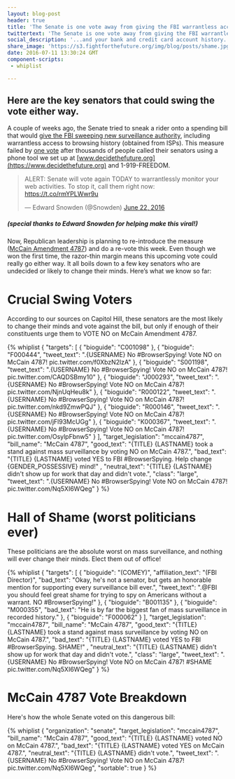 ```yaml
---
layout: blog-post
header: true
title: 'The Senate is one vote away from giving the FBI warrantless access to your browsing history.'
twittertext: 'The Senate is one vote away from giving the FBI warrantless access to your browsing history.'
social_description: '...and your bank and credit card account history.'
share_image: 'https://s3.fightforthefuture.org/img/blog/posts/shame.jpg'
date: 2016-07-11 13:30:24 GMT
component-scripts:
 - whiplist

---
```

## Here are the key senators that could swing the vote either way.

A couple of weeks ago, the Senate tried to sneak a rider onto a spending bill that would [give the FBI sweeping new surveillance authority](https://www.fightforthefuture.org/news/2016-06-22-the-senate-is-one-vote-away-from-giving-the-fbi/), including warrantless access to browsing history (obtained from ISPs). This measure failed by <u>one vote</u> after thousands of people called their senators using a phone tool we set up at [www.decidethefuture.org](https://www.decidethefuture.org) and 1-919-FREEDOM.

<blockquote class="twitter-tweet" data-conversation="none" data-cards="hidden" data-lang="en"><p lang="en" dir="ltr">ALERT: Senate will vote again TODAY to warrantlessly monitor your web activities. To stop it, call them right now: <a href="https://t.co/rmYPLWwr9u">https://t.co/rmYPLWwr9u</a></p>&mdash; Edward Snowden (@Snowden) <a href="https://twitter.com/Snowden/status/745644189455638528">June 22, 2016</a></blockquote>
<script async src="https://platform.twitter.com/widgets.js" charset="utf-8"></script>

##### (special thanks to Edward Snowden for helping make this viral!)

Now, Republican leadership is planning to re-introduce the measure ([McCain Amendment 4787](https://www.congress.gov/congressional-record/2016/06/20/senate-section/article/S4335-2)) and do a re-vote this week. Even though we won the first time, the razor-thin margin means this upcoming vote could really go either way. It all boils down to a few key senators who are undecided or likely to change their minds. Here’s what we know so far:

# Crucial Swing Voters

According to our sources on Capitol Hill, these senators are the most likely to change their minds and vote against the bill, but only if enough of their constituents urge them to VOTE NO on McCain Amendment 4787.

{% whiplist {
  "targets": [
    {
      "bioguide": "C001098"
    },
    {
      "bioguide": "F000444",
      "tweet_text": ".{USERNAME} No #BrowserSpying! Vote NO on McCain 4787! pic.twitter.com/f0XbzN2lzA"
    },
    {
      "bioguide": "S001198",
      "tweet_text": ".{USERNAME} No #BrowserSpying! Vote NO on McCain 4787! pic.twitter.com/CAQDSBmy10"
    },
    {
      "bioguide": "J000293",
      "tweet_text": ".{USERNAME} No #BrowserSpying! Vote NO on McCain 4787! pic.twitter.com/NjnUqHeu8k"
    },
    {
      "bioguide": "R000122",
      "tweet_text": ".{USERNAME} No #BrowserSpying! Vote NO on McCain 4787! pic.twitter.com/nkd9ZmwPQJ"
    },
    {
      "bioguide": "R000146",
      "tweet_text": ".{USERNAME} No #BrowserSpying! Vote NO on McCain 4787! pic.twitter.com/jFl93McUGg"
    },
    {
      "bioguide": "K000367",
      "tweet_text": ".{USERNAME} No #BrowserSpying! Vote NO on McCain 4787! pic.twitter.com/OsylpFbnw5"
    }
  ],
  "target_legislation": "mccain4787",
  "bill_name": "McCain 4787",
  "good_text": "{TITLE} {LASTNAME} took a stand against mass surveillance by voting NO on McCain 4787.",
  "bad_text": "{TITLE} {LASTNAME} voted YES to FBI #BrowserSpying. Help change {GENDER_POSSESSIVE} mind!" ,
  "neutral_text": "{TITLE} {LASTNAME} didn't show up for work that day and didn't vote.",
  "class": "large",
  "tweet_text": ".{USERNAME} No #BrowserSpying! Vote NO on McCain 4787! pic.twitter.com/Nq5XI6WQeg"
} %}


# Hall of Shame (worst politicians ever)

These politicians are the absolute worst on mass surveillance, and nothing will ever change their minds. Elect them out of office!

{% whiplist {
  "targets": [
    {
      "bioguide": "(COMEY)",
      "affiliation_text": "(FBI Director)",
      "bad_text": "Okay, he's not a senator, but gets an honorable mention for supporting every surveillance bill ever.",
      "tweet_text": ".@FBI you should feel great shame for trying to spy on Americans without a warrant. NO #BrowserSpying!"
    },
    {
      "bioguide": "B001135"
    },
    {
      "bioguide": "M000355",
      "bad_text": "He is by far the biggest fan of mass surveillance in recorded history."
    },
    {
      "bioguide": "F000062"
    }
  ],
  "target_legislation": "mccain4787",
  "bill_name": "McCain 4787",
  "good_text": "{TITLE} {LASTNAME} took a stand against mass surveillance by voting NO on McCain 4787.",
  "bad_text": "{TITLE} {LASTNAME} voted YES to FBI #BrowserSpying. SHAME!" ,
  "neutral_text": "{TITLE} {LASTNAME} didn't show up for work that day and didn't vote.",
  "class": "large",
  "tweet_text": ".{USERNAME} No #BrowserSpying! Vote NO on McCain 4787! #SHAME pic.twitter.com/Nq5XI6WQeg"
} %}


# McCain 4787 Vote Breakdown

Here's how the whole Senate voted on this dangerous bill:

{% whiplist {
  "organization": "senate",
  "target_legislation": "mccain4787",
  "bill_name": "McCain 4787",
  "good_text": "{TITLE} {LASTNAME} voted NO on McCain 4787.",
  "bad_text": "{TITLE} {LASTNAME} voted YES on McCain 4787.",
  "neutral_text": "{TITLE} {LASTNAME} didn't vote.",
  "tweet_text": ".{USERNAME} No #BrowserSpying! Vote NO on McCain 4787! pic.twitter.com/Nq5XI6WQeg",
  "sortable": true
} %}
